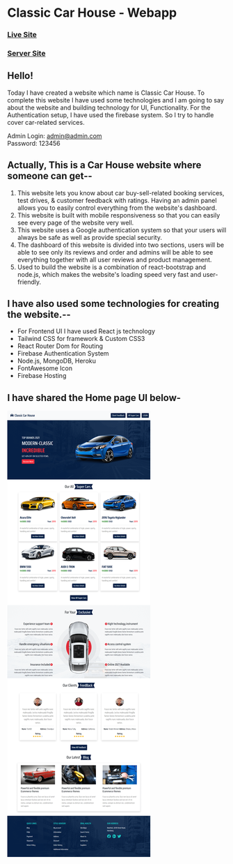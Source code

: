 # Classic Car House - Webapp
### [Live Site](https://classic-car-house.web.app/)
### [Server Site](https://lit-tundra-83694.herokuapp.com/)

## Hello!
Today I have created a website which name is Classic Car House. To complete this website I have used some technologies and I am going to say about the website and building technology for UI, Functionality. For the Authentication setup, I have used the firebase system. So I try to handle cover car-related services.

Admin Login: admin@admin.com </br>
Password: 123456

## Actually, This is a Car House website where someone can get--
1. This website lets you know about car buy-sell-related booking services, test drives, & customer feedback with ratings. Having an admin panel allows you to easily control everything from the website's dashboard.
2. This website is built with mobile responsiveness so that you can easily see every page of the website very well.
3. This website uses a Google authentication system so that your users will always be safe as well as provide special security.
4. The dashboard of this website is divided into two sections, users will be able to see only its reviews and order and admins will be able to see everything together with all user reviews and product management.
5. Used to build the website is a combination of react-bootstrap and node.js, which makes the website's loading speed very fast and user-friendly.

## I have also used some technologies for creating the website.--
- For Frontend UI I have used React js technology
- Tailwind CSS for framework & Custom CSS3
- React Router Dom for Routing
- Firebase Authentication System
- Node.js, MongoDB, Heroku
- FontAwesome Icon
- Firebase Hosting

## I have shared the Home page UI below-

![Alt text](relative/path/../../homepage.png?raw=true "Title")